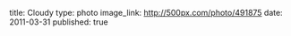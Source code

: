 title: Cloudy
type: photo
image_link: http://500px.com/photo/491875
date: 2011-03-31
published: true

